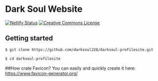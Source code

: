 # Dark Soul Website
<!-- Markdown snippet -->
[![Netlify Status](https://api.netlify.com/api/v1/badges/beeb7e86-4485-4381-8529-6b2a92df5dd7/deploy-status)](https://app.netlify.com/sites/darksoul/deploys)
<a rel="license" href="http://creativecommons.org/licenses/by-nd/4.0/"><img alt="Creative Commons License" style="border-width:0" src="https://i.creativecommons.org/l/by-nd/4.0/80x15.png" /></a>
## Getting started

``` bash
$ git clone https://github.com/darksoul228/darksoul-profilesite.git

$ cd darksoul-profilesite
```
##How crate Favicon?
You can easily and quickly create it here: https://www.favicon-generator.org/
